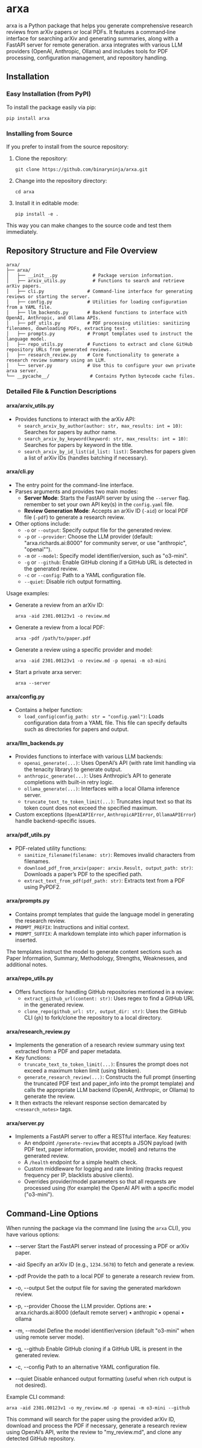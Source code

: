 # arxa

arxa is a Python package that helps you generate comprehensive research reviews from arXiv papers or local PDFs. It features a command‐line interface for searching arXiv and generating summaries, along with a FastAPI server for remote generation. arxa integrates with various LLM providers (OpenAI, Anthropic, Ollama) and includes tools for PDF processing, configuration management, and repository handling.

## Installation

### Easy Installation (from PyPI)
To install the package easily via pip:

    pip install arxa

### Installing from Source
If you prefer to install from the source repository:
1. Clone the repository:

       git clone https://github.com/binaryninja/arxa.git

2. Change into the repository directory:

       cd arxa

3. Install it in editable mode:

       pip install -e .

This way you can make changes to the source code and test them immediately.

## Repository Structure and File Overview

```
arxa/
├── arxa/
│   ├── __init__.py             # Package version information.
│   ├── arxiv_utils.py          # Functions to search and retrieve arXiv papers.
│   ├── cli.py                # Command-line interface for generating reviews or starting the server.
│   ├── config.py             # Utilities for loading configuration from a YAML file.
│   ├── llm_backends.py       # Backend functions to interface with OpenAI, Anthropic, and Ollama APIs.
│   ├── pdf_utils.py          # PDF processing utilities: sanitizing filenames, downloading PDFs, extracting text.
│   ├── prompts.py            # Prompt templates used to instruct the language model.
│   ├── repo_utils.py         # Functions to extract and clone GitHub repository URLs from generated reviews.
│   ├── research_review.py    # Core functionality to generate a research review summary using an LLM.
│   └── server.py             # Use this to configure your own private arxa server.
└── __pycache__/               # Contains Python bytecode cache files.
```

### Detailed File & Function Descriptions

#### arxa/arxiv_utils.py
- Provides functions to interact with the arXiv API:
  - `search_arxiv_by_author(author: str, max_results: int = 10)`: Searches for papers by author name.
  - `search_arxiv_by_keyword(keyword: str, max_results: int = 10)`: Searches for papers by keyword in the title.
  - `search_arxiv_by_id_list(id_list: list)`: Searches for papers given a list of arXiv IDs (handles batching if necessary).

#### arxa/cli.py
- The entry point for the command-line interface.
- Parses arguments and provides two main modes:
  - **Server Mode**: Starts the FastAPI server by using the `--server` flag.  remember to set your own API key(s) in the `config.yaml` file.
  - **Review Generation Mode**: Accepts an arXiv ID (`-aid`) or local PDF file (`-pdf`) to generate a research review.
- Other options include:
  - `-o` or `--output`: Specify output file for the generated review.
  - `-p` or `--provider`: Choose the LLM provider (default: "arxa.richards.ai:8000" for community server, or use "anthropic", "openai"").
  - `-m` or `--model`: Specify model identifier/version, such as "o3-mini".
  - `-g` or `--github`: Enable GitHub cloning if a GitHub URL is detected in the generated review.
  - `-c` or `--config`: Path to a YAML configuration file.
  - `--quiet`: Disable rich output formatting.

Usage examples:

- Generate a review from an arXiv ID:

      arxa -aid 2301.00123v1 -o review.md

- Generate a review from a local PDF:

      arxa -pdf /path/to/paper.pdf

- Generate a review using a specific provider and model:

      arxa -aid 2301.00123v1 -o review.md -p openai -m o3-mini

- Start a private arxa server:

      arxa --server

#### arxa/config.py
- Contains a helper function:
  - `load_config(config_path: str = "config.yaml")`: Loads configuration data from a YAML file. This file can specify defaults such as directories for papers and output.

#### arxa/llm_backends.py
- Provides functions to interface with various LLM backends:
  - `openai_generate(...)`: Uses OpenAI’s API (with rate limit handling via the tenacity library) to generate output.
  - `anthropic_generate(...)`: Uses Anthropic’s API to generate completions with built-in retry logic.
  - `ollama_generate(...)`: Interfaces with a local Ollama inference server.
  - `truncate_text_to_token_limit(...)`: Truncates input text so that its token count does not exceed the specified maximum.
- Custom exceptions (`OpenAIAPIError`, `AnthropicAPIError`, `OllamaAPIError`) handle backend-specific issues.

#### arxa/pdf_utils.py
- PDF-related utility functions:
  - `sanitize_filename(filename: str)`: Removes invalid characters from filenames.
  - `download_pdf_from_arxiv(paper: arxiv.Result, output_path: str)`: Downloads a paper’s PDF to the specified path.
  - `extract_text_from_pdf(pdf_path: str)`: Extracts text from a PDF using PyPDF2.

#### arxa/prompts.py
- Contains prompt templates that guide the language model in generating the research review.
- `PROMPT_PREFIX`: Instructions and initial context.
- `PROMPT_SUFFIX`: A markdown template into which paper information is inserted.

The templates instruct the model to generate content sections such as Paper Information, Summary, Methodology, Strengths, Weaknesses, and additional notes.

#### arxa/repo_utils.py
- Offers functions for handling GitHub repositories mentioned in a review:
  - `extract_github_url(content: str)`: Uses regex to find a GitHub URL in the generated review.
  - `clone_repo(github_url: str, output_dir: str)`: Uses the GitHub CLI (`gh`) to fork/clone the repository to a local directory.

#### arxa/research_review.py
- Implements the generation of a research review summary using text extracted from a PDF and paper metadata.
- Key functions:
  - `truncate_text_to_token_limit(...)`: Ensures the prompt does not exceed a maximum token limit (using tiktoken).
  - `generate_research_review(...)`: Constructs the full prompt (inserting the truncated PDF text and paper_info into the prompt template) and calls the appropriate LLM backend (OpenAI, Anthropic, or Ollama) to generate the review.
- It then extracts the relevant response section demarcated by `<research_notes>` tags.

#### arxa/server.py
- Implements a FastAPI server to offer a RESTful interface. Key features:
  - An endpoint `/generate-review` that accepts a JSON payload (with PDF text, paper information, provider, model) and returns the generated review.
  - A `/health` endpoint for a simple health check.
  - Custom middleware for logging and rate limiting (tracks request frequency per IP, blacklists abusive clients).
  - Overrides provider/model parameters so that all requests are processed using (for example) the OpenAI API with a specific model ("o3-mini").

## Command-Line Options

When running the package via the command line (using the `arxa` CLI), you have various options:

- --server
  Start the FastAPI server instead of processing a PDF or arXiv paper.

- -aid
  Specify an arXiv ID (e.g., `1234.5678`) to fetch and generate a review.

- -pdf
  Provide the path to a local PDF to generate a research review from.

- -o, --output
  Set the output file for saving the generated markdown review.

- -p, --provider
  Choose the LLM provider. Options are:
  • arxa.richards.ai:8000 (default remote server)
  • anthropic
  • openai
  • ollama

- -m, --model
  Define the model identifier/version (default "o3-mini" when using remote server mode).

- -g, --github
  Enable GitHub cloning if a GitHub URL is present in the generated review.

- -c, --config
  Path to an alternative YAML configuration file.

- --quiet
  Disable enhanced output formatting (useful when rich output is not desired).

Example CLI command:

    arxa -aid 2301.00123v1 -o my_review.md -p openai -m o3-mini --github

This command will search for the paper using the provided arXiv ID, download and process the PDF if necessary, generate a research review using OpenAI’s API, write the review to "my_review.md", and clone any detected GitHub repository.
